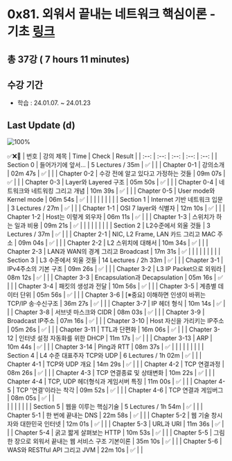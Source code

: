 # 0x81. 외워서 끝내는 네트워크 핵심이론 - 기초 [링크](https://www.inflearn.com/course/%EB%84%A4%ED%8A%B8%EC%9B%8C%ED%81%AC-%ED%95%B5%EC%8B%AC%EC%9D%B4%EB%A1%A0-%EA%B8%B0%EC%B4%88)

## 총 37강 ( 7 hours 11 minutes)

## 수강 기간 
- 학습          : 24.01.07. ~ 24.01.23

## Last Update (d)    

![100%](https://progress-bar.dev/37/?scale=37&title=progress&width=500&color=babaca&suffix=/37)

✅❌:hammer:
| 번호 | 강의 제목 | Time | Check | Result |
| :--: | :--: | :--: | :--: | :--: |
| Section 0 | 들어가기에 앞서... | 5 Lectures / 35m | ✅ |  |
| Chapter 0-1 | 강의소개 | 02m 47s | ✅ | |
| Chapter 0-2 | 수강 전에 알고 있다고 가정하는 것들 | 09m 07s | ✅ | |
| Chapter 0-3 | Layer와 Layered 구조 | 05m 50s | ✅ | | 
| Chapter 0-4 | 네트워크와 네트워킹 그리고 개념 | 10m 39s | ✅ | | 
| Chapter 0-5 | User mode와 Kernel mode | 06m 54s | ✅ | | 
| | | | | |
| Section 1 | Internet 기반 네트워크 입문 | 3 Lectures / 27m | ✅ | |
| Chapter 1-1 | OSI 7 layer와 식별자 | 12m 10s | ✅ | | 
| Chapter 1-2 | Host는 이렇게 외우자 | 06m 11s | ✅ | |
| Chapter 1-3 | 스위치가 하는 일과 비용 | 09m 21s | ✅ | | 
| | | | | |
| Section 2 | L2수준에서 외울 것들 | 3 Lectures / 37m | ✅ | |
| Chapter 2-1 | NIC, L2 Frame, LAN 카드 그리고 MAC 주소 | 09m 04s | ✅ | | 
| Chapter 2-2 | L2 스위치에 대해서 | 10m 34s | ✅ | |
| Chapter 2-3 | LAN과 WAN의 경계 그리고 Broadcast | 17m 31s | ✅ | | 
| | | | | |
| Section 3 | L3 수준에서 외울 것들 | 14 Lectures / 2h 33m | ✅ | |
| Chapter 3-1 | IPv4주소의 기본 구조 | 09m 26s | ✅ | | 
| Chapter 3-2 | L3 IP Packet으로 외워라 | 08m 12s | ✅ | |
| Chapter 3-3 | Encapsulation과 Decapsulation | 05m 16s | ✅ | | 
| Chapter 3-4 | 패킷의 생성과 전달 | 10m 56s | ✅ | | 
| Chapter 3-5 | 계층별 데이터 단위 | 05m 56s | ✅ | | 
| Chapter 3-6 | [※중요] 이해하면 인생이 바뀌는 TCP/IP 송·수신구조 | 36m 27s | ✅ | | 
| Chapter 3-7 | IP 헤더 형식 | 10m 14s | ✅ | |
| Chapter 3-8 | 서브넷 마스크와 CIDR | 08m 03s | ✅ | | 
| Chapter 3-9 | Broadcast IP주소 | 07m 16s | ✅ | | 
| Chapter 3-10 | Host 자신을 가리키는 IP주소 | 05m 26s | ✅ | | 
| Chapter 3-11 | TTL과 단편화 | 16m 06s | ✅ | | 
| Chapter 3-12 | 인터넷 설정 자동화를 위한 DHCP | 11m 17s | ✅ | |
| Chapter 3-13 | ARP | 10m 44s | ✅ | | 
| Chapter 3-14 | Ping과 RTT | 08m 37s | ✅ | | 
| | | | | |
| Section 4 | L4 수준 대표주자 TCP와 UDP | 6 Lectures / 1h 02m | ✅ | | 
| Chapter 4-1 | TCP와 UDP 개요 | 14m 29s | ✅ | | 
| Chapter 4-2 | TCP 연결과정 | 08m 26s | ✅ | | 
| Chapter 4-3 | TCP 연결종료 및 상태변화 | 10m 22s | ✅ | | 
| Chapter 4-4 | TCP, UDP 헤더형식과 게임서버 특징 | 11m 00s | ✅ | | 
| Chapter 4-5 | TCP '연결'이라는 착각 | 09m 52s | ✅ | | 
| Chapter 4-6 | TCP 연결과 게임버그 | 08m 05s | ✅ | |  
| | | | | |
| Section 5 | 웹을 이루는 핵심기술 | 5 Lectures / 1h 54m | ✅ | | 
| Chapter 5-1 | 한 번에 끝내는 DNS | 22m 58s | ✅ | | 
| Chapter 5-2 | 웹 기술 창시자와 대한민국 인터넷 | 12m 01s | ✅ | | 
| Chapter 5-3 | URL과 URI | 11m 36s | ✅ | | 
| Chapter 5-4 | 굵고 짧게 살펴보는 HTTP | 10m 53s | ✅ | | 
| Chapter 5-5 | 그림 한 장으로 외워서 끝내는 웹 서비스 구조 기본이론 | 35m 10s | ✅ | | 
| Chapter 5-6 | WAS와 RESTful API 그리고 JVM | 22m 10s | ✅ | |